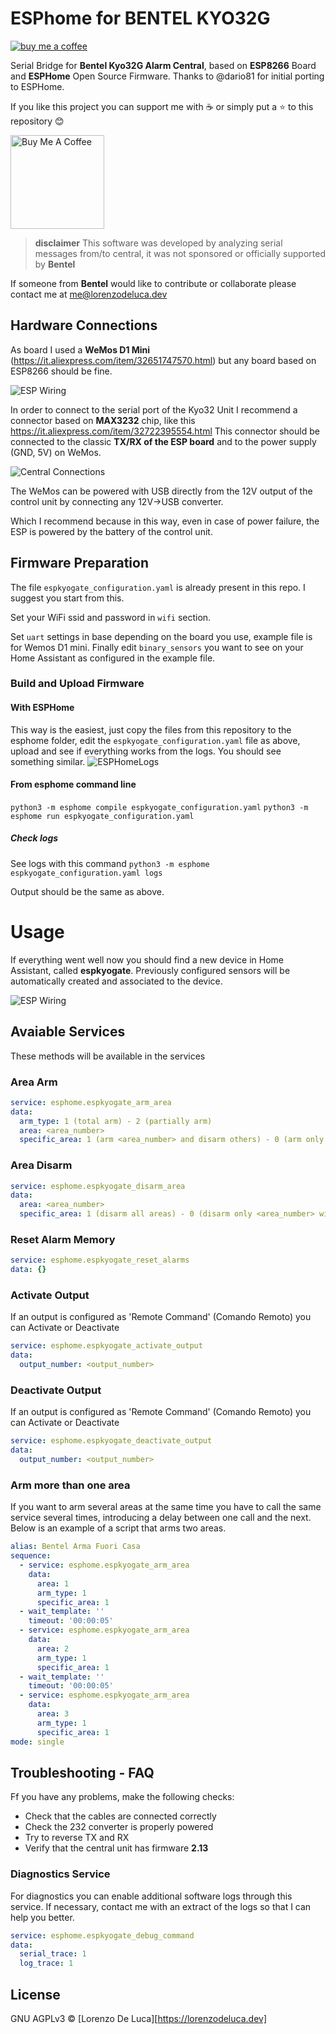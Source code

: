 # ESPhome for BENTEL KYO32G
[![buy me a coffee](https://img.shields.io/badge/support-buymeacoffee-222222.svg?style=flat-square)](https://www.buymeacoffee.com/lorenzodeluca)

Serial Bridge for **Bentel Kyo32G Alarm Central**, based on **ESP8266** Board and **ESPHome** Open Source Firmware.
Thanks to @dario81 for initial porting to ESPHome.

If you like this project you can support me with :coffee: or simply put a :star: to this repository :blush:

<a href="https://www.buymeacoffee.com/lorenzodeluca" target="_blank">
  <img src="https://www.buymeacoffee.com/assets/img/custom_images/yellow_img.png" alt="Buy Me A Coffee" width="150px">
</a>

> **disclaimer** This software was developed by analyzing serial messages from/to central, it was not sponsored or officially supported by **Bentel**

If someone from **Bentel** would like to contribute or collaborate please contact me at [me@lorenzodeluca.dev](mailto:me@lorenzodeluca.dev?subject=[GitHub]ESPKyoGate)

## Hardware Connections
As board I used a **WeMos D1 Mini** (https://it.aliexpress.com/item/32651747570.html) but any board based on ESP8266 should be fine.

![ESP Wiring](https://raw.githubusercontent.com/lorenzo-deluca/espkyogate/master/images/wiring.png)

In order to connect to the serial port of the Kyo32 Unit I recommend a connector based on **MAX3232** chip, like this https://it.aliexpress.com/item/32722395554.html
This connector should be connected to the classic **TX/RX of the ESP board** and to the power supply (GND, 5V) on WeMos.

![Central Connections](https://raw.githubusercontent.com/lorenzo-deluca/espkyogate/master/images/BentelKYO32G-Connections.jpg)

The WeMos can be powered with USB directly from the 12V output of the control unit by connecting any 12V->USB converter.

Which I recommend because in this way, even in case of power failure, the ESP is powered by the battery of the control unit.

## Firmware Preparation
The file `espkyogate_configuration.yaml` is already present in this repo.
I suggest you start from this.

Set your WiFi ssid and password in `wifi` section.

Set `uart` settings in base depending on the board you use, example file is for Wemos D1 mini.
Finally edit `binary_sensors` you want to see on your Home Assistant as configured in the example file.

### Build and Upload Firmware

#### With ESPHome 
This way is the easiest, just copy the files from this repository to the esphome folder, edit the `espkyogate_configuration.yaml` file as above, upload and see if everything works from the logs.
You should see something similar.
![ESPHomeLogs](https://raw.githubusercontent.com/lorenzo-deluca/espkyogate/master/images/ESPHomeLogs.png)

#### From esphome command line
`python3 -m esphome compile espkyogate_configuration.yaml`
`python3 -m esphome run espkyogate_configuration.yaml`

##### Check logs
See logs with this command 
`python3 -m esphome espkyogate_configuration.yaml logs`

Output should be the same as above.

# Usage
If everything went well now you should find a new device in Home Assistant, called **espkyogate**.
Previously configured sensors will be automatically created and associated to the device.

![ESP Wiring](https://raw.githubusercontent.com/lorenzo-deluca/espkyogate/master/images/HomeAssistant-Lovelace.png)

## Avaiable Services
These methods will be available in the services

### Area Arm
``` yaml
service: esphome.espkyogate_arm_area
data:
  arm_type: 1 (total arm) - 2 (partially arm)
  area: <area_number>
  specific_area: 1 (arm <area_number> and disarm others) - 0 (arm only <area_number> without changing the others)
```

### Area Disarm
``` yaml
service: esphome.espkyogate_disarm_area
data:
  area: <area_number>
  specific_area: 1 (disarm all areas) - 0 (disarm only <area_number> without changing the others)
```

### Reset Alarm Memory
``` yaml
service: esphome.espkyogate_reset_alarms
data: {}
```

### Activate Output
If an output is configured as 'Remote Command' (Comando Remoto) you can Activate or Deactivate
``` yaml
service: esphome.espkyogate_activate_output
data:
  output_number: <output_number>
```

### Deactivate Output
If an output is configured as 'Remote Command' (Comando Remoto) you can Activate or Deactivate
``` yaml
service: esphome.espkyogate_deactivate_output
data:
  output_number: <output_number>
```

### Arm more than one area
If you want to arm several areas at the same time you have to call the same service several times, introducing a delay between one call and the next.
Below is an example of a script that arms two areas.
``` yaml
alias: Bentel Arma Fuori Casa
sequence:
  - service: esphome.espkyogate_arm_area
    data:
      area: 1
      arm_type: 1
      specific_area: 1
  - wait_template: ''
    timeout: '00:00:05'
  - service: esphome.espkyogate_arm_area
    data:
      area: 2
      arm_type: 1
      specific_area: 1
  - wait_template: ''
    timeout: '00:00:05'
  - service: esphome.espkyogate_arm_area
    data:
      area: 3
      arm_type: 1
      specific_area: 1
mode: single
```

## Troubleshooting - FAQ
Ff you have any problems, make the following checks:
* Check that the cables are connected correctly
* Check the 232 converter is properly powered
* Try to reverse TX and RX
* Verify that the central unit has firmware **2.13**

### Diagnostics Service
For diagnostics you can enable additional software logs through this service.
If necessary, contact me with an extract of the logs so that I can help you better.

``` yaml
service: esphome.espkyogate_debug_command
data:
  serial_trace: 1
  log_trace: 1
```

## License
GNU AGPLv3 © [Lorenzo De Luca][https://lorenzodeluca.dev]
